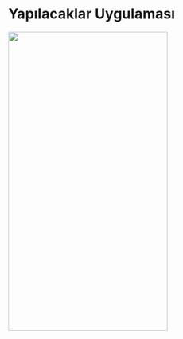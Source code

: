 # **Yapılacaklar Uygulaması**
<img src="[https://github.com/user-attachments/assets/000881dc-53a2-4e72-9191-93c94f88f8ce" width="320" height="600">

